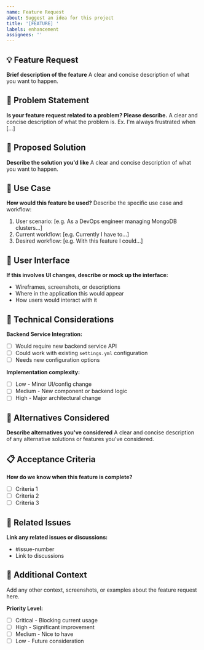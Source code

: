 ```yaml
---
name: Feature Request
about: Suggest an idea for this project
title: '[FEATURE] '
labels: enhancement
assignees: ''
---
```


## 💡 Feature Request

**Brief description of the feature**
A clear and concise description of what you want to happen.

## 🎯 Problem Statement

**Is your feature request related to a problem? Please describe.**
A clear and concise description of what the problem is. Ex. I'm always frustrated when [...]

## 💭 Proposed Solution

**Describe the solution you'd like**
A clear and concise description of what you want to happen.

## 🔄 Use Case

**How would this feature be used?**
Describe the specific use case and workflow:

1. User scenario: [e.g. As a DevOps engineer managing MongoDB clusters...]
2. Current workflow: [e.g. Currently I have to...]
3. Desired workflow: [e.g. With this feature I could...]

## 🎨 User Interface

**If this involves UI changes, describe or mock up the interface:**

- Wireframes, screenshots, or descriptions
- Where in the application this would appear
- How users would interact with it

## 🔧 Technical Considerations

**Backend Service Integration:**
- [ ] Would require new backend service API
- [ ] Could work with existing `settings.yml` configuration
- [ ] Needs new configuration options

**Implementation complexity:**
- [ ] Low - Minor UI/config change
- [ ] Medium - New component or backend logic
- [ ] High - Major architectural change

## 🔀 Alternatives Considered

**Describe alternatives you've considered**
A clear and concise description of any alternative solutions or features you've considered.

## 📋 Acceptance Criteria

**How do we know when this feature is complete?**

- [ ] Criteria 1
- [ ] Criteria 2
- [ ] Criteria 3

## 🔗 Related Issues

**Link any related issues or discussions:**
- #issue-number
- Link to discussions

## 📝 Additional Context

Add any other context, screenshots, or examples about the feature request here.

**Priority Level:**
- [ ] Critical - Blocking current usage
- [ ] High - Significant improvement
- [ ] Medium - Nice to have
- [ ] Low - Future consideration
